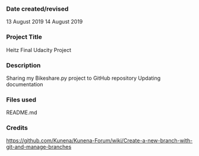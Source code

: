 ### Date created/revised
13 August 2019
14 August 2019
### Project Title
Heitz Final Udacity Project

### Description
Sharing my Bikeshare.py project to GitHub repository
Updating documentation

### Files used
README.md

### Credits
https://github.com/Kunena/Kunena-Forum/wiki/Create-a-new-branch-with-git-and-manage-branches


